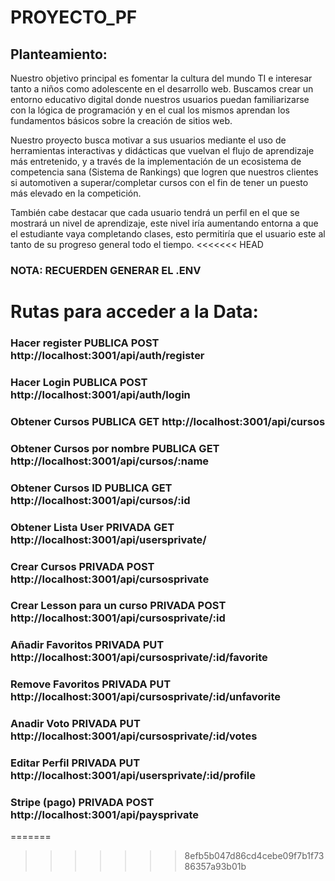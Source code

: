 # PROYECTO_PF

## Planteamiento:

Nuestro objetivo principal es fomentar la cultura del mundo TI e interesar tanto a
niños como adolescente en el desarrollo web. Buscamos crear un entorno educativo digital
donde nuestros usuarios puedan familiarizarse con la lógica de programación y en el cual
los mismos aprendan los fundamentos básicos sobre la creación de sitios web.

Nuestro proyecto busca motivar a sus usuarios mediante el uso de herramientas
interactivas y didácticas que vuelvan el flujo de aprendizaje más entretenido, y a través de
la implementación de un ecosistema de competencia sana (Sistema de Rankings) que
logren que nuestros clientes si automotiven a superar/completar cursos con el fin de tener
un puesto más elevado en la competición.

También cabe destacar que cada usuario tendrá un perfil en el que se mostrará un
nivel de aprendizaje, este nivel iría aumentando entorna a que el estudiante vaya
completando clases, esto permitiría que el usuario este al tanto de su progreso general
todo el tiempo.
<<<<<<< HEAD

### NOTA: **RECUERDEN GENERAR EL .ENV**

# Rutas para acceder a la Data:

### Hacer register **PUBLICA** **POST** http://localhost:3001/api/auth/register

### Hacer Login **PUBLICA** **POST** http://localhost:3001/api/auth/login

### Obtener Cursos **PUBLICA** **GET** http://localhost:3001/api/cursos

### Obtener Cursos por nombre **PUBLICA** **GET** http://localhost:3001/api/cursos/:name

### Obtener Cursos ID **PUBLICA** **GET** http://localhost:3001/api/cursos/:id

### Obtener Lista User **PRIVADA** **GET** http://localhost:3001/api/usersprivate/

### Crear Cursos **PRIVADA** **POST** http://localhost:3001/api/cursosprivate

### Crear Lesson para un curso **PRIVADA** **POST** http://localhost:3001/api/cursosprivate/:id

### Añadir Favoritos **PRIVADA** **PUT** http://localhost:3001/api/cursosprivate/:id/favorite

### Remove Favoritos **PRIVADA** **PUT** http://localhost:3001/api/cursosprivate/:id/unfavorite

### Anadir Voto **PRIVADA** **PUT** http://localhost:3001/api/cursosprivate/:id/votes

### Editar Perfil **PRIVADA** **PUT** http://localhost:3001/api/usersprivate/:id/profile

### Stripe (pago) **PRIVADA** **POST** http://localhost:3001/api/paysprivate
=======
>>>>>>> 8efb5b047d86cd4cebe09f7b1f7386357a93b01b
